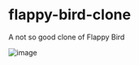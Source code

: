 # flappy-bird-clone
A not so good clone of Flappy Bird

![image](https://user-images.githubusercontent.com/39660782/179209950-aae48368-130b-4985-9633-40c5a22edf1a.png)
